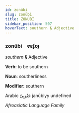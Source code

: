 ```yaml
---
id: zonübi
slug: zonübi
title: ZONÜBİ
sidebar_position: 507
hoverText: southern § Adjective
---
```


### zonübi&emsp;<span kind="abugida">ⱴƨʄʋɟ</span>

*southern* **§** Adjective

**Verb**: to be southern

**Noun**: southerliness

**Modifier**: southern

Arabic جَنُوبِيّ janūbiyy undefined

*Afroasiatic Language Family*